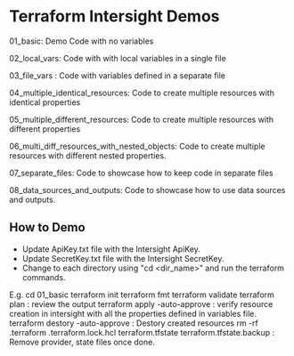 # Terraform Intersight Demos

01_basic: Demo Code with no variables

02_local_vars: Code with with local variables in a single file

03_file_vars : Code with variables defined in a separate file

04_multiple_identical_resources: Code to create multiple resources with identical properties

05_multiple_different_resources: Code to create multiple resources with different properties

06_multi_diff_resources_with_nested_objects: Code to create multiple resources with different nested properties.

07_separate_files: Code to showcase how to keep code in separate files

08_data_sources_and_outputs: Code to showcase how to use data sources and outputs.


## How to Demo
- Update ApiKey.txt file with the Intersight ApiKey.
- Update SecretKey.txt file with the Intersight SecretKey.
- Change to each directory using "cd <dir_name>" and run the terraform commands. 

E.g.
cd 01_basic
terraform init
terraform fmt
terraform validate
terraform plan                  : review the output
terraform apply -auto-approve   : verify resource creation in intersight with all the properties defined in variables file.
terraform destory -auto-approve : Destory created resources 
rm -rf .terraform .terraform.lock.hcl terraform.tfstate terraform.tfstate.backup  : Remove provider, state files once done.

